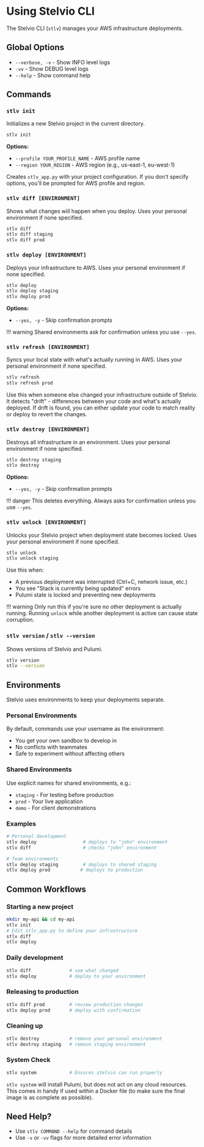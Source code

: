 # Using Stelvio CLI

The Stelvio CLI (`stlv`) manages your AWS infrastructure deployments.

## Global Options

- `--verbose, -v` - Show INFO level logs  
- `-vv` - Show DEBUG level logs
- `--help` - Show command help

## Commands

### `stlv init`

Initializes a new Stelvio project in the current directory.

```bash
stlv init
```

**Options:**

- `--profile YOUR_PROFILE_NAME` - AWS profile name
- `--region YOUR_REGION` - AWS region (e.g., us-east-1, eu-west-1)

Creates `stlv_app.py` with your project configuration. If you don't specify options, you'll be prompted for AWS profile and region.

### `stlv diff [ENVIRONMENT]`

Shows what changes will happen when you deploy. Uses your personal environment if none specified.

```bash
stlv diff
stlv diff staging
stlv diff prod
```

### `stlv deploy [ENVIRONMENT]`

Deploys your infrastructure to AWS. Uses your personal environment if none specified.

```bash
stlv deploy
stlv deploy staging
stlv deploy prod
```

**Options:**

- `--yes, -y` - Skip confirmation prompts

!!! warning
    Shared environments ask for confirmation unless you use `--yes`.

### `stlv refresh [ENVIRONMENT]`

Syncs your local state with what's actually running in AWS. Uses your personal environment if none specified.

```bash
stlv refresh
stlv refresh prod
```

Use this when someone else changed your infrastructure outside of Stelvio. It detects "drift" - differences between your code and what's actually deployed. If drift is found, you can either update your code to match reality or deploy to revert the changes.

### `stlv destroy [ENVIRONMENT]`

Destroys all infrastructure in an environment. Uses your personal environment if none specified.

```bash
stlv destroy staging
stlv destroy
```

**Options:**

- `--yes, -y` - Skip confirmation prompts

!!! danger
    This deletes everything. Always asks for confirmation unless you use `--yes`.

### `stlv unlock [ENVIRONMENT]`

Unlocks your Stelvio project when deployment state becomes locked. Uses your personal environment if none specified.

```bash
stlv unlock
stlv unlock staging
```

Use this when:
- A previous deployment was interrupted (Ctrl+C, network issue, etc.)
- You see "Stack is currently being updated" errors
- Pulumi state is locked and preventing new deployments

!!! warning
    Only run this if you're sure no other deployment is actually running. Running `unlock` while another deployment is active can cause state corruption.

### `stlv version` / `stlv --version`

Shows versions of Stelvio and Pulumi.

```bash
stlv version
stlv --version
```

## Environments

Stelvio uses environments to keep your deployments separate.

### Personal Environments

By default, commands use your username as the environment:

- You get your own sandbox to develop in
- No conflicts with teammates
- Safe to experiment without affecting others

### Shared Environments

Use explicit names for shared environments, e.g.:

- `staging` - For testing before production
- `prod` - Your live application
- `demo` - For client demonstrations

### Examples

```bash
# Personal development
stlv deploy                 # deploys to "john" environment
stlv diff                   # checks "john" environment

# Team environments  
stlv deploy staging         # deploys to shared staging
stlv deploy prod           # deploys to production
```

## Common Workflows

### Starting a new project

```bash
mkdir my-api && cd my-api
stlv init
# Edit stlv_app.py to define your infrastructure
stlv diff
stlv deploy
```

### Daily development

```bash
stlv diff              # see what changed
stlv deploy            # deploy to your environment
```

### Releasing to production

```bash
stlv diff prod         # review production changes
stlv deploy prod       # deploy with confirmation
```

### Cleaning up

```bash
stlv destroy           # remove your personal environment
stlv destroy staging   # remove staging environment
```

### System Check
```bash
stlv system            # Ensures stelvio can run properly
```

`stlv system` will install Pulumi, but does not act on any cloud resources. 
This comes in handy if used within a Docker file (to make sure the final image is as complete as possible).

## Need Help?

- Use `stlv COMMAND --help` for command details
- Use `-v` or `-vv` flags for more detailed error information